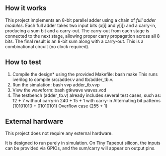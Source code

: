 <!---

This file is used to generate your project datasheet. Please fill in the information below and delete any unused
sections.

You can also include images in this folder and reference them in the markdown. Each image must be less than
512 kb in size, and the combined size of all images must be less than 1 MB.
-->

## How it works

This project implements an 8-bit parallel adder using a chain of *full adder modules*.
Each full adder takes two input bits (x[i] and y[i]) and a carry-in, producing a sum bit and a carry-out.
The carry-out from each stage is connected to the next stage, allowing proper carry propagation across all 8 bits.
The final result is an 8-bit sum along with a carry-out.
This is a combinational circuit (no clock required).


## How to test

1. Compile the design* using the provided Makefile:
   bash
   make
   This runs iverilog to compile src/adder.v and tb/adder_tb.v.
2. Run the simulation:
   bash
   vvp adder_tb.vvp
3. View the waveform:
   bash
   gtkwave waves.vcd
4. The testbench (adder_tb.v) already includes several test cases, such as:
   12 + 7 without carry-in
   240 + 15 + 1 with carry-in
   Alternating bit patterns (10101010 + 01010101)
   Overflow case (255 + 1)


## External hardware

This project does not require any external hardware.

It is designed to run purely in simulation.
On Tiny Tapeout silicon, the inputs can be provided via GPIOs, and the sum/carry will appear on output pins.

